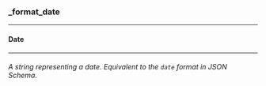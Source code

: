 ### _format_date



------
#### Date



------
###### A *string* representing a *date*. Equivalent to the `date` format in JSON Schema.